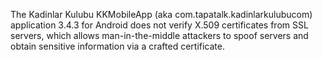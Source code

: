 The Kadinlar Kulubu KKMobileApp (aka com.tapatalk.kadinlarkulubucom) application 3.4.3 for Android does not verify X.509 certificates from SSL servers, which allows man-in-the-middle attackers to spoof servers and obtain sensitive information via a crafted certificate.